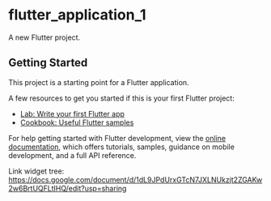 # flutter_application_1

A new Flutter project.

## Getting Started

This project is a starting point for a Flutter application.

A few resources to get you started if this is your first Flutter project:

- [Lab: Write your first Flutter app](https://docs.flutter.dev/get-started/codelab)
- [Cookbook: Useful Flutter samples](https://docs.flutter.dev/cookbook)

For help getting started with Flutter development, view the
[online documentation](https://docs.flutter.dev/), which offers tutorials,
samples, guidance on mobile development, and a full API reference.


Link widget tree: https://docs.google.com/document/d/1dL9JPdUrxGTcN7JXLNUkzjt2ZGAKw2w6BrtUQFLtIHQ/edit?usp=sharing